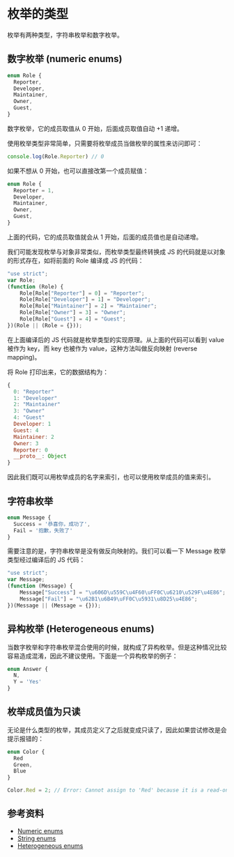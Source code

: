 # 枚举的类型

枚举有两种类型，字符串枚举和数字枚举。

## 数字枚举 (numeric enums)

```ts
enum Role {
  Reporter,
  Developer,
  Maintainer,
  Owner,
  Guest,
}
```

数字枚举，它的成员取值从 0 开始，后面成员取值自动 +1 递增。

使用枚举类型非常简单，只需要将枚举成员当做枚举的属性来访问即可：

```ts
console.log(Role.Reporter) // 0
```

如果不想从 0 开始，也可以直接改第一个成员赋值：

```ts
enum Role {
  Reporter = 1,
  Developer,
  Maintainer,
  Owner,
  Guest,
}
```

上面的代码，它的成员取值就会从 1 开始，后面的成员值也是自动递增。

我们可能发现枚举与对象非常类似，而枚举类型最终转换成 JS 的代码就是以对象的形式存在，如将前面的 Role 编译成 JS 的代码：

```js
"use strict";
var Role;
(function (Role) {
    Role[Role["Reporter"] = 0] = "Reporter";
    Role[Role["Developer"] = 1] = "Developer";
    Role[Role["Maintainer"] = 2] = "Maintainer";
    Role[Role["Owner"] = 3] = "Owner";
    Role[Role["Guest"] = 4] = "Guest";
})(Role || (Role = {}));
```

在上面编译后的 JS 代码就是枚举类型的实现原理。从上面的代码可以看到 value 被作为 key，而 key 也被作为 value，这种方法叫做反向映射 (reverse mapping)。

将 Role 打印出来，它的数据结构为：

```js
{
  0: "Reporter"
  1: "Developer"
  2: "Maintainer"
  3: "Owner"
  4: "Guest"
  Developer: 1
  Guest: 4
  Maintainer: 2
  Owner: 3
  Reporter: 0
  __proto__: Object
}
```

因此我们既可以用枚举成员的名字来索引，也可以使用枚举成员的值来索引。

## 字符串枚举

```ts
enum Message {
  Success = '恭喜你，成功了',
  Fail = '抱歉，失败了'
}
```

需要注意的是，字符串枚举是没有做反向映射的。我们可以看一下 Message 枚举类型经过编译后的 JS 代码：

```ts
"use strict";
var Message;
(function (Message) {
    Message["Success"] = "\u606D\u559C\u4F60\uFF0C\u6210\u529F\u4E86";
    Message["Fail"] = "\u62B1\u6B49\uFF0C\u5931\u8D25\u4E86";
})(Message || (Message = {}));
```

## 异构枚举 (Heterogeneous enums)

当数字枚举和字符串枚举混合使用的时候，就构成了异构枚举。但是这种情况比较容易造成混淆，因此不建议使用。下面是一个异构枚举的例子：

```ts
enum Answer {
  N,
  Y = 'Yes'
}
```

## 枚举成员值为只读

无论是什么类型的枚举，其成员定义了之后就变成只读了，因此如果尝试修改是会提示报错的：

```ts
enum Color {
  Red
  Green,
  Blue
}

Color.Red = 2; // Error: Cannot assign to 'Red' because it is a read-only property.
```

## 参考资料

- [Numeric enums](http://www.typescriptlang.org/docs/handbook/enums.html#numeric-enums)
- [String enums](http://www.typescriptlang.org/docs/handbook/enums.html#string-enums)
- [Heterogeneous enums](http://www.typescriptlang.org/docs/handbook/enums.html#heterogeneous-enums)
